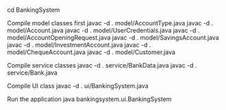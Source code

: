 cd BankingSystem

Compile model classes first
javac -d . model/AccountType.java javac -d . model/Account.java javac -d . model/UserCredentials.java javac -d . model/AccountOpeningRequest.java javac -d . model/SavingsAccount.java javac -d . model/InvestmentAccount.java javac -d . model/ChequeAccount.java javac -d . model/Customer.java

Compile service classes
javac -d . service/BankData.java javac -d . service/Bank.java

Compile UI class
javac -d . ui/BankingSystem.java

Run the application
java bankingsystem.ui.BankingSystem
